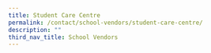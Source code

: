 ```yaml
---
title: Student Care Centre
permalink: /contact/school-vendors/student-care-centre/
description: ""
third_nav_title: School Vendors
---
```

